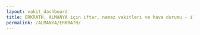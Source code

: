 ```yaml
---
layout: vakit_dashboard
title: ERKRATH, ALMANYA için iftar, namaz vakitleri ve hava durumu - ilçe/eyalet seç
permalink: /ALMANYA/ERKRATH/
---
```


<script type="text/javascript">
  var GLOBAL_COUNTRY = 'ALMANYA';
  var GLOBAL_CITY = 'ERKRATH';
  var GLOBAL_STATE = '';
  var lat = 72;
  var lon = 21;
</script>

